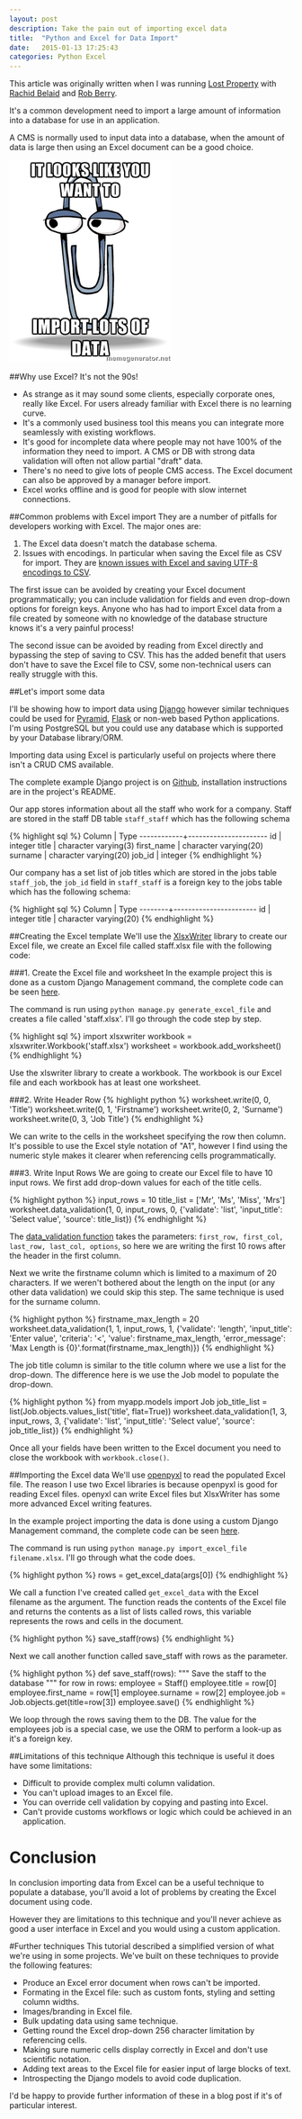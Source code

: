 ```yaml
---
layout: post
description: Take the pain out of importing excel data
title:  "Python and Excel for Data Import"
date:   2015-01-13 17:25:43
categories: Python Excel
---
```

This article was originally written when I was running [Lost Property](http://lostpropertyhq.com/) with [Rachid Belaid](http://rachbelaid.com) and [Rob Berry](http://robb.re/).

It's a common development need to import a large amount of information into a database for use in an application.

A CMS is normally used to input data into a database, when the amount of data is large then using an Excel document can be a good choice.

![Clippy "It looks like you want to import lots of data"](/assets/images/posts/clippy.jpg)

##Why use Excel? It's not the 90s!
- As strange as it may sound some clients, especially corporate ones, really like Excel. For users already familiar with Excel there is no learning curve.
- It's a commonly used business tool this means you can integrate more seamlessly with existing workflows.
- It's good for incomplete data where people may not have 100% of the information they need to import. A CMS or DB with strong data validation will often not allow partial "draft" data.
- There's no need to give lots of people CMS access. The Excel document can also be approved by a manager before import.
- Excel works offline and is good for people with slow internet connections.

##Common problems with Excel import
They are a number of pitfalls for developers working with Excel. The major ones are:

1. The Excel data doesn't match the database schema.
2. Issues with encodings. In particular when saving the Excel file as CSV for import. They are [known issues with Excel and saving UTF-8 encodings to CSV](http://stackoverflow.com/questions/6002256/is-it-possible-to-force-excel-recognize-utf-8-csv-files-automatically).

The first issue can be avoided by creating your Excel document programmatically; you can include validation for fields and even drop-down options for foreign keys. Anyone who has had to import Excel data from a file created by someone with no knowledge of the database structure knows it's a very painful process!

The second issue can be avoided by reading from Excel directly and bypassing the step of saving to CSV. This has the added benefit that users don't have to save the Excel file to CSV, some non-technical users can really struggle with this.

##Let's import some data

I'll be showing how to import data using [Django](https://www.djangoproject.com/) however similar techniques could be used for [Pyramid](http://www.pylonsproject.org/), [Flask](http://flask.pocoo.org/) or non-web based Python applications. I'm using PostgreSQL but you could use any database which is supported by your Database library/ORM.

Importing data using Excel is particularly useful on projects where there isn't a CRUD CMS available.

The complete example Django project is on [Github](https://github.com/LostProperty/python_excel), installation instructions are in the project's README.

Our app stores information about all the staff who work for a company. Staff are stored in the staff DB table `staff_staff` which has the following schema

{% highlight sql %}
   Column   |         Type
------------+----------------------
 id         | integer
 title      | character varying(3)
 first_name | character varying(20)
 surname    | character varying(20)
 job_id     | integer
{% endhighlight %}

Our company has a set list of job titles which are stored in the jobs table `staff_job`, the `job_id` field in `staff_staff` is a foreign key to the jobs table which has the following schema:

{% highlight sql %}
 Column |         Type
--------+-----------------------
 id     | integer
 title  | character varying(20)
{% endhighlight %}

##Creating the Excel template
We'll use the [XlsxWriter](https://xlsxwriter.readthedocs.org/) library  to create our Excel file, we create an Excel file called staff.xlsx file with the following code:

###1. Create the Excel file and worksheet
In the example project this is done as a custom Django Management command, the complete code can be seen [here](https://github.com/LostProperty/python_excel/blob/develop/python_excel/staff/management/commands/generate_excel_file.py).

The command is run using `python manage.py generate_excel_file` and creates a file called 'staff.xlsx'. I'll go through the code step by step.

{% highlight sql %}
import xlsxwriter
workbook = xlsxwriter.Workbook('staff.xlsx')
worksheet = workbook.add_worksheet()
{% endhighlight %}

Use the xlswriter library to create a workbook. The workbook is our Excel file and each workbook has at least one worksheet.

###2. Write Header Row
{% highlight python %}
worksheet.write(0, 0, 'Title')
worksheet.write(0, 1, 'Firstname')
worksheet.write(0, 2, 'Surname')
worksheet.write(0, 3, 'Job Title')
{% endhighlight %}

We can write to the cells in the worksheet specifying the row then column. It's possible to use the Excel style notation of "A1", however I find using the numeric style makes it clearer when referencing cells programmatically.

###3. Write Input Rows
We are going to create our Excel file to have 10 input rows. We first add drop-down values for each of the title cells.

{% highlight python %}
input_rows = 10
title_list = ['Mr', 'Ms', 'Miss', 'Mrs']
worksheet.data_validation(1, 0, input_rows, 0,
    {'validate': 'list',
    'input_title': 'Select value',
    'source': title_list})
{% endhighlight %}

The [data_validation function](http://xlsxwriter.readthedocs.org/en/latest/worksheet.html?highlight=data_validation#data_validation) takes the parameters:
`first_row, first_col, last_row, last_col, options`, so here we are writing the first 10 rows after the header in the first column.

Next we write the firstname column which is limited to a maximum of 20 characters. If we weren't bothered about the length on the input (or any other data validation) we could skip this step. The same technique is used for the surname column.

{% highlight python %}
firstname_max_length = 20
worksheet.data_validation(1, 1, input_rows, 1,
    {'validate': 'length',
    'input_title': 'Enter value',
    'criteria': '<',
    'value': firstname_max_length,
    'error_message': 'Max Length is {0}'.format(firstname_max_length)})
{% endhighlight %}

The job title column is similar to the title column where we use a list for the drop-down. The difference here is we use the Job model to populate the drop-down.

{% highlight python %}
from myapp.models import Job
job_title_list = list(Job.objects.values_list('title', flat=True))
worksheet.data_validation(1, 3, input_rows, 3,
    {'validate': 'list',
    'input_title': 'Select value',
    'source': job_title_list})
{% endhighlight %}

Once all your fields have been written to the Excel document you need to close the workbook with `workbook.close()`.

##Importing the Excel data
We'll use [openpyxl](https://openpyxl.readthedocs.org) to read the populated Excel file. The reason I use two Excel libraries is because openpyxl is good for reading Excel files. openyxl can write Excel files but XlsxWriter has some more advanced Excel writing features.

In the example project importing the data is done using a custom Django Management command, the complete code can be seen [here](https://github.com/LostProperty/python_excel/blob/develop/python_excel/staff/management/commands/import_excel_file.py).

The command is run using `python manage.py import_excel_file filename.xlsx`. I'll go through what the code does.

{% highlight python %}
rows = get_excel_data(args[0])
{% endhighlight %}

We call a function I've created called `get_excel_data` with the Excel filename as the argument. The function reads the contents of the Excel file and returns the contents as a list of lists called rows, this variable represents the rows and cells in the document.

{% highlight python %}
save_staff(rows)
{% endhighlight %}

Next we call another function called save_staff with rows as the parameter.

{% highlight python %}
def save_staff(rows):
    """
    Save the staff to the database
    """
    for row in rows:
        employee = Staff()
        employee.title = row[0]
        employee.first_name = row[1]
        employee.surname = row[2]
        employee.job = Job.objects.get(title=row[3])
        employee.save()
{% endhighlight %}

We loop through the rows saving them to the DB. The value for the employees job is a special case, we use the ORM to perform a look-up as it's a foreign key.

##Limitations of this technique
Although this technique is useful it does have some limitations:

 - Difficult to provide complex multi column validation.
 - You can't upload images to an Excel file.
 - You can override cell validation by copying and pasting into Excel.
 - Can't provide customs workflows or logic which could be achieved in an application.

# Conclusion
In conclusion importing data from Excel can be a useful technique to populate a database, you'll avoid a lot of problems by creating the Excel document using code.

However they are limitations to this technique and you'll never achieve as good a user interface in Excel and you would using a custom application.

#Further techniques
This tutorial described a simplified version of what we're using in some projects. We've built on these techniques to provide the following features:

 - Produce an Excel error document when rows can't be imported.
 - Formating in the Excel file: such as custom fonts, styling and setting column widths.
 - Images/branding in Excel file.
 - Bulk updating data using same technique.
 - Getting round the Excel drop-down 256 character limitation by referencing cells.
 - Making sure numeric cells display correctly in Excel and don't use scientific notation.
 - Adding text areas to the Excel file for easier input of large blocks of text.
 - Introspecting the Django models to avoid code duplication.

I'd be happy to provide further information of these in a blog post if it's of particular interest.
